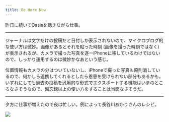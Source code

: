 ```yaml
---
title: Be Here Now
---
```


昨日に続いてOasisを聴きながら仕事。

---

ジャーナルは文字だけの投稿だと日付しか表示されないので、マイクロブログ的な使い方は微妙。画像があるとそれを貼った時刻 (画像を撮った時刻ではなく) が表示されるが、カメラで撮った写真を逐一iPhoneに移しているわけではないので、しっかり運用するのは微妙かなあという感じ。

位置情報もカメラの分はついていないし、iPhoneで撮った写真も原則消しているので、何かしら連携してくれるとしたら恩恵を受けられない部分もあるかも。いずれにしても過去の投稿を汎用的な形式でエクスポートする機能はいまのところなさそうなので、備忘録以上の使い方をすることは当面なさそうだ。

---

夕方に仕事が増えたので夜は忙しい。例によって長谷川あかりさんのレシピ。

![](https://photos.old.apkas.net/medium/202401/20240123-182317.webp)
